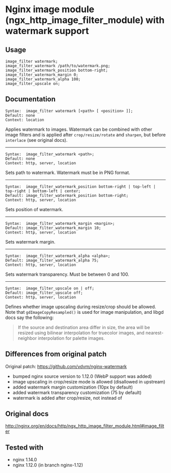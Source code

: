 # Nginx image module (ngx_http_image_filter_module) with watermark support

## Usage
```
image_filter watermark;
image_filter_watermark /path/to/watermark.png;
image_filter_watermark_position bottom-right;
image_filter_watermark_margin 0;
image_filter_watermark_alpha 100;
image_filter_upscale on;
```
## Documentation
```
Syntax:  image_filter watermark [<path> [ <position> ]];
Default: none
Context: location
```
Applies watermark to images. Watermark can be combined with other image filters and is applied after `crop/resize/rotate` and `sharpen`, but before `interlace` (see original docs).
___
```
Syntax:  image_filter_watermark <path>;
Default: none
Context: http, server, location
```
Sets path to watermark. Watermark must be in PNG format.
___
```
Syntax:  image_filter_watermark_position bottom-right | top-left | top-right | bottom-left | center;
Default: image_filter_watermark_position bottom-right;
Context: http, server, location
```
Sets position of watermark.
___
```
Syntax:  image_filter_watermark_margin <margin>;
Default: image_filter_watermark_margin 10;
Context: http, server, location
```
Sets watermark margin.
___
```
Syntax:  image_filter_watermark_alpha <alpha>;
Default: image_filter_watermark_alpha 75;
Context: http, server, location
```
Sets watermark transparency. Must be between 0 and 100.
___
```
Syntax:  image_filter_upscale on | off;
Default: image_filter_upscale off;
Context: http, server, location
```
Defines whether image upscaling during resize/crop should be allowed. Note that `gdImageCopyResampled()` is used for image manipulation, and libgd docs say the following:
>If the source and destination area differ in size, the area will be resized using bilinear interpolation for truecolor images, and nearest-neighbor interpolation for palette images.

## Differences from original patch
Original patch: https://github.com/vdvm/nginx-watermark
* bumped nginx source version to 1.12.0 (WebP support was added)
* image upscaling in crop/resize mode is allowed (disallowed in upstream)
* added watermark margin customization (10px by default)
* added watermark transparency customization (75 by default)
* watermark is added after crop/resize, not instead of

## Original docs
http://nginx.org/en/docs/http/ngx_http_image_filter_module.html#image_filter

## Tested with
* nginx 1.14.0
* nginx 1.12.0 (in branch nginx-1.12)
